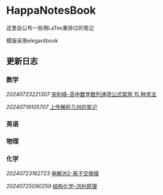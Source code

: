 # HappaNotesBook

这里会公布一些用LaTex重排过的笔记

模版采用elegantbook

## 更新日志

### **数学**

*20240723221307* [宋利峰-高中数学数列通项公式常用 15 种求法](https://github.com/HappaNetwork/HappaNotesBook/releases/tag/20240723221307)

*20240719105707* [上传解析几何的笔记](https://github.com/HappaNetwork/HappaNotesBook/releases/tag/20240719105707)

### **英语**

### **物理**

### **化学**

*20240723162723* [电解池2-离子交换膜](https://github.com/HappaNetwork/HappaNotesBook/releases/tag/20240723162723)

*20240725090259* [结构化学-泡利原理](https://github.com/HappaNetwork/HappaNotesBook/releases/tag/20240725090259)